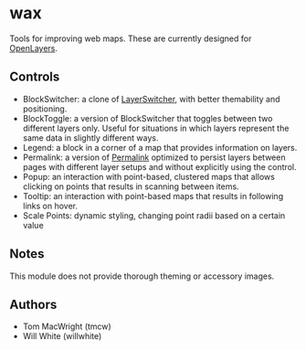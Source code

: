 # wax

Tools for improving web maps. These are currently designed for [OpenLayers](http://openlayers.org/).

## Controls

* BlockSwitcher: a clone of [LayerSwitcher](http://dev.openlayers.org/docs/files/OpenLayers/Control/LayerSwitcher-js.html), with better themability and positioning.
* BlockToggle: a version of BlockSwitcher that toggles between two different layers only. Useful for situations in which layers represent the same data in slightly different ways.
* Legend: a block in a corner of a map that provides information on layers.
* Permalink: a version of [Permalink](http://dev.openlayers.org/docs/files/OpenLayers/Control/Permalink-js.html) optimized to persist layers between pages with different layer setups and without explicitly using the control.
* Popup: an interaction with point-based, clustered maps that allows clicking on points that results in scanning between items.
* Tooltip: an interaction with point-based maps that results in following links on hover.
* Scale Points: dynamic styling, changing point radii based on a certain value

## Notes

This module does not provide thorough theming or accessory images.

## Authors

- Tom MacWright (tmcw)
- Will White (willwhite)

